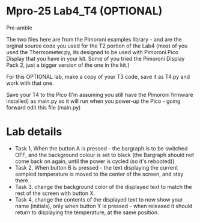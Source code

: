 # **Mpro-25 Lab4_T4 (OPTIONAL)**

Pre-amble

The two files here are from the Pimoroni examples library - and are the orginal source code you used for the T2 portion of the Lab4 (most of you used the Thermometer.py, its designed to be used with Pimoroni Pico Display that you have in your kit. Some of you tried the Pimoroni Display Pack 2, just a bigger version of the one in the kit.)

For this OPTIONAL lab, make a copy of your T3 code, save it as T4.py and work with that one.

Save your T4 to the Pico (I'm assuming you still have the Pimoroni firmware installed) as main.py so it will run when you power-up the Pico - going forward edit this file (main.py)


# **Lab details**

- Task 1, When the button A is pressed - the bargraph is to be switched OFF, and the background colour is set to black (the Bargraph should not come back on again, until the power is cycled (so it's rebooted))
- Task 2, When button B is pressed - the text displaying the current sampled temperature is moved to the center of the screen, and stay there.
- Task 3, change the background color of the displayed text to match the rest of the screen with button X.
- Task 4, change the contents of the displayed text to now show your name (initials), only when button Y is pressed - when released it should return to displaying the temperature, at the same position.

